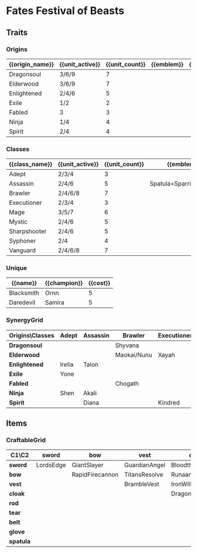# Fates Festival of Beasts

## Traits
### Origins
| {{origin_name}} | {{unit_active}} | {{unit_count}} | {{emblem}} | {{desc}} |
| -               | -               | -              | -          | -        |
| Dragonsoul      | 3/6/9           | 7              |            |          |
| Elderwood       | 3/6/9           | 7              |            |          |
| Enlightened     | 2/4/6           | 5              |            |          |
| Exile           | 1/2             | 2              |            |          |
| Fabled          | 3               | 3              |            |          |
| Ninja           | 1/4             | 4              |            |          |
| Spirit          | 2/4             | 4              |            |          |

### Classes
| {{class_name}} | {{unit_active}} | {{unit_count}} | {{emblem}}             | {{desc}} |
| -              | -               | -              | -                      | -        |
| Adept          | 2/3/4           | 3              |                        |          |
| Assassin       | 2/4/6           | 5              | Spatula+SparringGloves |          |
| Brawler        | 2/4/6/8         | 7              |                        |          |
| Executioner    | 2/3/4           | 3              |                        |          |
| Mage           | 3/5/7           | 6              |                        |          |
| Mystic         | 2/4/6           | 5              |                        |          |
| Sharpshooter   | 2/4/6           | 5              |                        |          |
| Syphoner       | 2/4             | 4              |                        |          |
| Vanguard       | 2/4/6/8         | 7              |                        |          |

### Unique
| {{name}}   | {{champion}} | {{cost}} |
| -          | -            | -        |
| Blacksmith | Ornn         | 5        |
| Daredevil  | Samira       | 5        |

### SynergyGrid
| **Origins\Classes** | **Adept** | **Assassin** | **Brawler** | **Executioner** | **Mage**          | **Mystic** | **Sharpshooter** | **Syphoner** | **Vanguard** |
| -                   | -         | -            | -           | -               | -                 | -          | -                | -            | -            |
| **Dragonsoul**      |           |              | Shyvana     |                 | AurelionSol/Brand |            | Tristana         | Swain        | Braum        |
| **Elderwood**       |           |              | Maokai/Nunu | Xayah           | Lulu/Veigar       |            |                  |              | Ornn         |
| **Enlightened**     | Irelia    | Talon        |             |                 |                   | Janna      |                  | Morgana      |              |
| **Exile**           | Yone      |              |             |                 |                   |            |                  |              |              |
| **Fabled**          |           |              | Chogath     |                 |                   | Neeko      |                  |              | Nautilus     |
| **Ninja**           | Shen      | Akali        |             |                 |                   | Shen       |                  |              |              |
| **Spirit**          |           | Diana        |             | Kindred         |                   | Yuumi      | Teemo            |              |              |

## Items
### CraftableGrid
| **C1\C2**   | **sword** | **bow**         | **vest**      | **cloak**        | **rod**               | **tear**      | **belt**       | **glove**      | **spatula**       |
| -           | -         | -               | -             | -                | -                     | -             | -              | -              | -                 |
| **sword**   | LordsEdge | GiantSlayer     | GuardianAngel | Bloodthirster    | HextechGunblade       | SpearofShojin | ZekesHerald    | InfinityEdge   | SwordoftheDivine  |
| **bow**     |           | RapidFirecannon | TitansResolve | RunaansHurricane | GuinsoosRageblade     | StatikkShiv   | ZzRotPortal    | LastWhisper    | DuelistsZeal      |
| **vest**    |           |                 | BrambleVest   | IronWill         | LocketoftheIronSolari | FrozenHeart   | SunfireCape    | Shroud         | VanguardsCuirass  |
| **cloak**   |           |                 |               | DragonsClaw      | IonicSpark            | Chalice       | Zephyr         | Quicksilver    | ElderwoodHeirloom |
| **rod**     |           |                 |               |                  | RabadonsDeathcap      | LudensEcho    | Morellonomicon | ArcaneGauntlet | MantleofDusk      |
| **tear**    |           |                 |               |                  |                       | BlueSentinel  | Redemption     | HandofJustice  | MagesCap          |
| **belt**    |           |                 |               |                  |                       |               | WarmogsArmor   | Backhand       | WarlordsBanner    |
| **glove**   |           |                 |               |                  |                       |               |                | ThiefsGloves   | YoumuusGhostblade |
| **spatula** |           |                 |               |                  |                       |               |                |                | ForceofNature     |